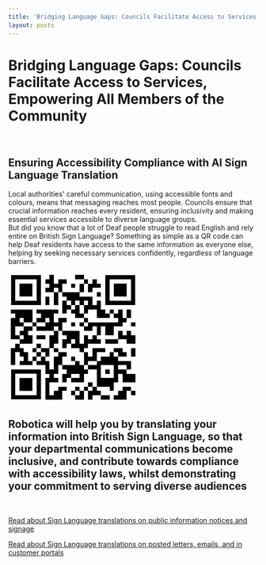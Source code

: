 ```yaml
---
title: 'Bridging Language Gaps: Councils Facilitate Access to Services, Empowering All Members of the Community'
layout: posts
---
```


# Bridging Language Gaps: Councils Facilitate Access to Services, Empowering All Members of the Community

![]()

## Ensuring Accessibility Compliance with AI Sign Language Translation

Local authorities' careful communication, using accessible fonts and colours, means that messaging reaches most people.  Councils ensure that crucial information reaches every resident, ensuring inclusivity and making essential services accessible to diverse language groups.  
But did you know that a lot of Deaf people struggle to read English and rely entire on British Sign Language?
Something as simple as a QR code can help Deaf residents have access to the same information as everyone else, helping by seeking necessary services confidently, regardless of language barriers.

![QR Code](/posts/images/qr-contact.png)

## Robotica will help you by translating your information into British Sign Language, so that your departmental communications become inclusive, and contribute towards compliance with accessibility laws, whilst demonstrating your commitment to serving diverse audiences

<br/>

[Read about Sign Language translations on public information notices and signage](/solutions/gazette)

[Read about Sign Language translations on posted letters, emails, and in customer portals](/solutions/correspondent)
